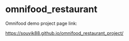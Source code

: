 # omnifood_restaurant
Omnifood demo project
page link:

https://souvik88.github.io/omnifood_restaurant_project/
